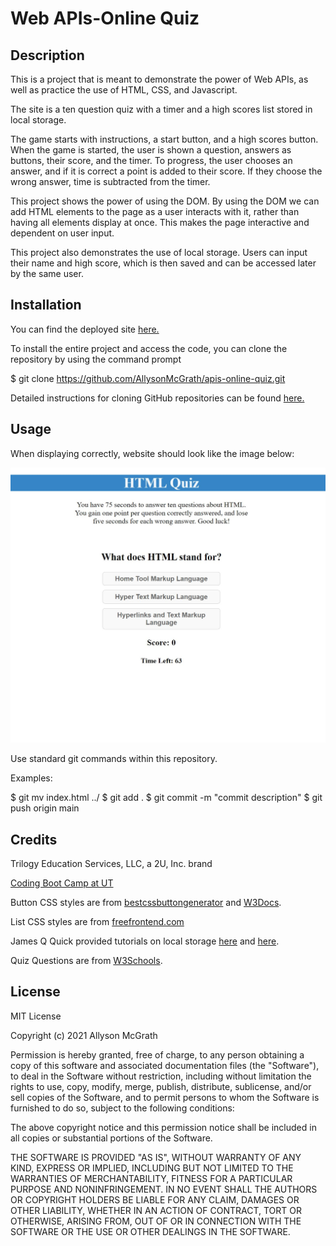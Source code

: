 # Web APIs-Online Quiz

## Description

This is a project that is meant to demonstrate the power of Web APIs, as well as practice the use of HTML, CSS, and Javascript.

The site is a ten question quiz with a timer and a high scores list stored in local storage.

The game starts with instructions, a start button, and a high scores button. When the game is started, the user is shown a question, answers as buttons, their score, and the timer. To progress, the user chooses an answer, and if it is correct a point is added to their score. If they choose the wrong answer, time is subtracted from the timer.

This project shows the power of using the DOM. By using the DOM we can add HTML elements to the page as a user interacts with it, rather than having all elements display at once. This makes the page interactive and dependent on user input.

This project also demonstrates the use of local storage. Users can input their name and high score, which is then saved and can be accessed later by the same user.

## Installation

You can find the deployed site [here.](https://allysonmcgrath.github.io/apis-online-quiz/)

To install the entire project and access the code, you can clone the repository by using the command prompt

$ git clone https://github.com/AllysonMcGrath/apis-online-quiz.git

Detailed instructions for cloning GitHub repositories can be found [here.](https://docs.github.com/en/github/creating-cloning-and-archiving-repositories/cloning-a-repository-from-github/cloning-a-repository)



## Usage

When displaying correctly, website should look like the image below:

![Website with quiz questions](assets/images/quizsite.JPG)

Use standard git commands within this repository.

Examples:

$ git mv index.html ../
$ git add .
$ git commit -m "commit description"
$ git push origin main

## Credits

Trilogy Education Services, LLC, a 2U, Inc. brand

[Coding Boot Camp at UT](https://github.com/the-Coding-Boot-Camp-at-UT)

Button CSS styles are from [bestcssbuttongenerator](https://www.bestcssbuttongenerator.com/#/28) and [W3Docs](https://www.w3docs.com/snippets/css/how-to-style-buttons-with-css.html).

List CSS styles are from [freefrontend.com](https://freefrontend.com/css-lists/)

James Q Quick provided tutorials on local storage [here](https://www.youtube.com/watch?v=jfOv18lCMmw) and [here](https://www.youtube.com/watch?v=DFhmNLKwwGw).

Quiz Questions are from [W3Schools](https://www.w3schools.com/quiztest/quiztest.asp?qtest=HTML).





## License

MIT License

Copyright (c) 2021 Allyson McGrath

Permission is hereby granted, free of charge, to any person obtaining a copy
of this software and associated documentation files (the "Software"), to deal
in the Software without restriction, including without limitation the rights
to use, copy, modify, merge, publish, distribute, sublicense, and/or sell
copies of the Software, and to permit persons to whom the Software is
furnished to do so, subject to the following conditions:

The above copyright notice and this permission notice shall be included in all
copies or substantial portions of the Software.

THE SOFTWARE IS PROVIDED "AS IS", WITHOUT WARRANTY OF ANY KIND, EXPRESS OR
IMPLIED, INCLUDING BUT NOT LIMITED TO THE WARRANTIES OF MERCHANTABILITY,
FITNESS FOR A PARTICULAR PURPOSE AND NONINFRINGEMENT. IN NO EVENT SHALL THE
AUTHORS OR COPYRIGHT HOLDERS BE LIABLE FOR ANY CLAIM, DAMAGES OR OTHER
LIABILITY, WHETHER IN AN ACTION OF CONTRACT, TORT OR OTHERWISE, ARISING FROM,
OUT OF OR IN CONNECTION WITH THE SOFTWARE OR THE USE OR OTHER DEALINGS IN THE
SOFTWARE.
